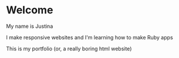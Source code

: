 Welcome
==============

My name is Justina 

I make responsive websites and I'm learning how to make Ruby apps

This is my portfolio (or, a really boring html website)

